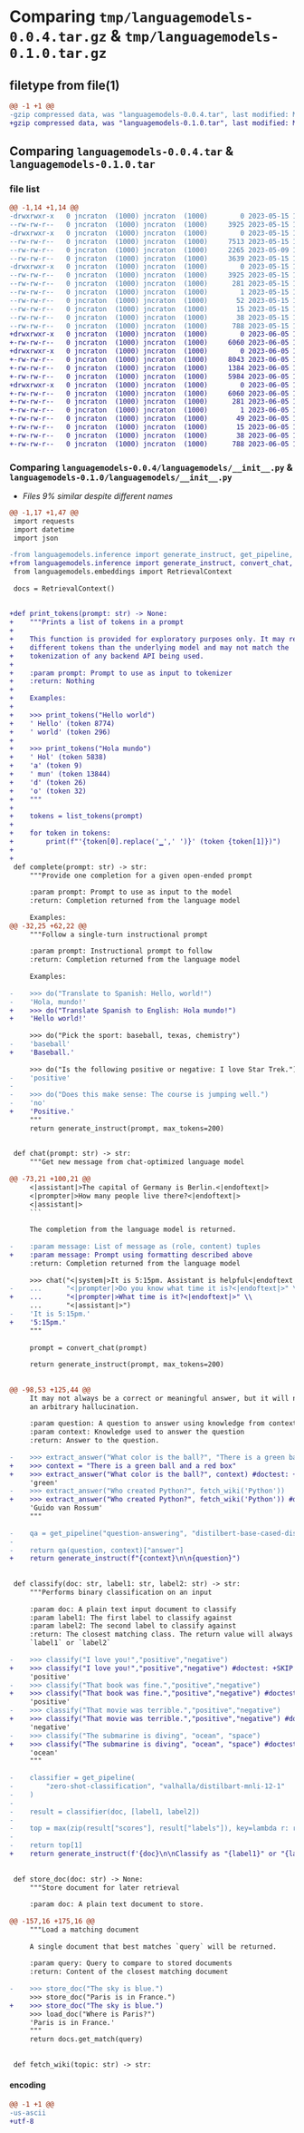 # Comparing `tmp/languagemodels-0.0.4.tar.gz` & `tmp/languagemodels-0.1.0.tar.gz`

## filetype from file(1)

```diff
@@ -1 +1 @@
-gzip compressed data, was "languagemodels-0.0.4.tar", last modified: Mon May 15 18:09:36 2023, max compression
+gzip compressed data, was "languagemodels-0.1.0.tar", last modified: Mon Jun  5 16:27:38 2023, max compression
```

## Comparing `languagemodels-0.0.4.tar` & `languagemodels-0.1.0.tar`

### file list

```diff
@@ -1,14 +1,14 @@
-drwxrwxr-x   0 jncraton  (1000) jncraton  (1000)        0 2023-05-15 18:09:36.367425 languagemodels-0.0.4/
--rw-rw-r--   0 jncraton  (1000) jncraton  (1000)     3925 2023-05-15 18:09:36.367425 languagemodels-0.0.4/PKG-INFO
-drwxrwxr-x   0 jncraton  (1000) jncraton  (1000)        0 2023-05-15 18:09:36.367425 languagemodels-0.0.4/languagemodels/
--rw-rw-r--   0 jncraton  (1000) jncraton  (1000)     7513 2023-05-15 17:19:44.000000 languagemodels-0.0.4/languagemodels/__init__.py
--rw-rw-r--   0 jncraton  (1000) jncraton  (1000)     2265 2023-05-09 19:09:44.000000 languagemodels-0.0.4/languagemodels/embeddings.py
--rw-rw-r--   0 jncraton  (1000) jncraton  (1000)     3639 2023-05-15 17:19:44.000000 languagemodels-0.0.4/languagemodels/inference.py
-drwxrwxr-x   0 jncraton  (1000) jncraton  (1000)        0 2023-05-15 18:09:36.367425 languagemodels-0.0.4/languagemodels.egg-info/
--rw-rw-r--   0 jncraton  (1000) jncraton  (1000)     3925 2023-05-15 18:09:36.000000 languagemodels-0.0.4/languagemodels.egg-info/PKG-INFO
--rw-rw-r--   0 jncraton  (1000) jncraton  (1000)      281 2023-05-15 18:09:36.000000 languagemodels-0.0.4/languagemodels.egg-info/SOURCES.txt
--rw-rw-r--   0 jncraton  (1000) jncraton  (1000)        1 2023-05-15 18:09:36.000000 languagemodels-0.0.4/languagemodels.egg-info/dependency_links.txt
--rw-rw-r--   0 jncraton  (1000) jncraton  (1000)       52 2023-05-15 18:09:36.000000 languagemodels-0.0.4/languagemodels.egg-info/requires.txt
--rw-rw-r--   0 jncraton  (1000) jncraton  (1000)       15 2023-05-15 18:09:36.000000 languagemodels-0.0.4/languagemodels.egg-info/top_level.txt
--rw-rw-r--   0 jncraton  (1000) jncraton  (1000)       38 2023-05-15 18:09:36.367425 languagemodels-0.0.4/setup.cfg
--rw-rw-r--   0 jncraton  (1000) jncraton  (1000)      788 2023-05-15 18:09:27.000000 languagemodels-0.0.4/setup.py
+drwxrwxr-x   0 jncraton  (1000) jncraton  (1000)        0 2023-06-05 16:27:38.733426 languagemodels-0.1.0/
+-rw-rw-r--   0 jncraton  (1000) jncraton  (1000)     6060 2023-06-05 16:27:38.729426 languagemodels-0.1.0/PKG-INFO
+drwxrwxr-x   0 jncraton  (1000) jncraton  (1000)        0 2023-06-05 16:27:38.729426 languagemodels-0.1.0/languagemodels/
+-rw-rw-r--   0 jncraton  (1000) jncraton  (1000)     8043 2023-06-05 16:26:20.000000 languagemodels-0.1.0/languagemodels/__init__.py
+-rw-rw-r--   0 jncraton  (1000) jncraton  (1000)     1384 2023-06-05 16:26:20.000000 languagemodels-0.1.0/languagemodels/embeddings.py
+-rw-rw-r--   0 jncraton  (1000) jncraton  (1000)     5984 2023-06-05 16:26:20.000000 languagemodels-0.1.0/languagemodels/inference.py
+drwxrwxr-x   0 jncraton  (1000) jncraton  (1000)        0 2023-06-05 16:27:38.729426 languagemodels-0.1.0/languagemodels.egg-info/
+-rw-rw-r--   0 jncraton  (1000) jncraton  (1000)     6060 2023-06-05 16:27:38.000000 languagemodels-0.1.0/languagemodels.egg-info/PKG-INFO
+-rw-rw-r--   0 jncraton  (1000) jncraton  (1000)      281 2023-06-05 16:27:38.000000 languagemodels-0.1.0/languagemodels.egg-info/SOURCES.txt
+-rw-rw-r--   0 jncraton  (1000) jncraton  (1000)        1 2023-06-05 16:27:38.000000 languagemodels-0.1.0/languagemodels.egg-info/dependency_links.txt
+-rw-rw-r--   0 jncraton  (1000) jncraton  (1000)       49 2023-06-05 16:27:38.000000 languagemodels-0.1.0/languagemodels.egg-info/requires.txt
+-rw-rw-r--   0 jncraton  (1000) jncraton  (1000)       15 2023-06-05 16:27:38.000000 languagemodels-0.1.0/languagemodels.egg-info/top_level.txt
+-rw-rw-r--   0 jncraton  (1000) jncraton  (1000)       38 2023-06-05 16:27:38.733426 languagemodels-0.1.0/setup.cfg
+-rw-rw-r--   0 jncraton  (1000) jncraton  (1000)      788 2023-06-05 16:27:22.000000 languagemodels-0.1.0/setup.py
```

### Comparing `languagemodels-0.0.4/languagemodels/__init__.py` & `languagemodels-0.1.0/languagemodels/__init__.py`

 * *Files 9% similar despite different names*

```diff
@@ -1,17 +1,47 @@
 import requests
 import datetime
 import json
 
-from languagemodels.inference import generate_instruct, get_pipeline, convert_chat
+from languagemodels.inference import generate_instruct, convert_chat, list_tokens
 from languagemodels.embeddings import RetrievalContext
 
 docs = RetrievalContext()
 
 
+def print_tokens(prompt: str) -> None:
+    """Prints a list of tokens in a prompt
+
+    This function is provided for exploratory purposes only. It may return
+    different tokens than the underlying model and may not match the
+    tokenization of any backend API being used.
+
+    :param prompt: Prompt to use as input to tokenizer
+    :return: Nothing
+
+    Examples:
+
+    >>> print_tokens("Hello world")
+    ' Hello' (token 8774)
+    ' world' (token 296)
+
+    >>> print_tokens("Hola mundo")
+    ' Hol' (token 5838)
+    'a' (token 9)
+    ' mun' (token 13844)
+    'd' (token 26)
+    'o' (token 32)
+    """
+
+    tokens = list_tokens(prompt)
+
+    for token in tokens:
+        print(f"'{token[0].replace('▁',' ')}' (token {token[1]})")
+
+
 def complete(prompt: str) -> str:
     """Provide one completion for a given open-ended prompt
 
     :param prompt: Prompt to use as input to the model
     :return: Completion returned from the language model
 
     Examples:
@@ -32,25 +62,22 @@
     """Follow a single-turn instructional prompt
 
     :param prompt: Instructional prompt to follow
     :return: Completion returned from the language model
 
     Examples:
 
-    >>> do("Translate to Spanish: Hello, world!")
-    'Hola, mundo!'
+    >>> do("Translate Spanish to English: Hola mundo!")
+    'Hello world!'
 
     >>> do("Pick the sport: baseball, texas, chemistry")
-    'baseball'
+    'Baseball.'
 
     >>> do("Is the following positive or negative: I love Star Trek.")
-    'positive'
-
-    >>> do("Does this make sense: The course is jumping well.")
-    'no'
+    'Positive.'
     """
     return generate_instruct(prompt, max_tokens=200)
 
 
 def chat(prompt: str) -> str:
     """Get new message from chat-optimized language model
 
@@ -73,21 +100,21 @@
     <|assistant|>The capital of Germany is Berlin.<|endoftext|>
     <|prompter|>How many people live there?<|endoftext|>
     <|assistant|>
     ```
 
     The completion from the language model is returned.
 
-    :param message: List of message as (role, content) tuples
+    :param message: Prompt using formatting described above
     :return: Completion returned from the language model
 
     >>> chat("<|system|>It is 5:15pm. Assistant is helpful<|endoftext|>" \\
-    ...      "<|prompter|>Do you know what time it is?<|endoftext|>" \\
+    ...      "<|prompter|>What time is it?<|endoftext|>" \\
     ...      "<|assistant|>")
-    'It is 5:15pm.'
+    '5:15pm.'
     """
 
     prompt = convert_chat(prompt)
 
     return generate_instruct(prompt, max_tokens=200)
 
 
@@ -98,53 +125,44 @@
     It may not always be a correct or meaningful answer, but it will never be
     an arbitrary hallucination.
 
     :param question: A question to answer using knowledge from context
     :param context: Knowledge used to answer the question
     :return: Answer to the question.
 
-    >>> extract_answer("What color is the ball?", "There is a green ball and a red box")
+    >>> context = "There is a green ball and a red box"
+    >>> extract_answer("What color is the ball?", context) #doctest: +SKIP
     'green'
-    >>> extract_answer("Who created Python?", fetch_wiki('Python'))
+    >>> extract_answer("Who created Python?", fetch_wiki('Python')) #doctest: +SKIP
     'Guido van Rossum'
     """
 
-    qa = get_pipeline("question-answering", "distilbert-base-cased-distilled-squad")
-
-    return qa(question, context)["answer"]
+    return generate_instruct(f"{context}\n\n{question}")
 
 
 def classify(doc: str, label1: str, label2: str) -> str:
     """Performs binary classification on an input
 
     :param doc: A plain text input document to classify
     :param label1: The first label to classify against
     :param label2: The second label to classify against
     :return: The closest matching class. The return value will always be
     `label1` or `label2`
 
-    >>> classify("I love you!","positive","negative")
+    >>> classify("I love you!","positive","negative") #doctest: +SKIP
     'positive'
-    >>> classify("That book was fine.","positive","negative")
+    >>> classify("That book was fine.","positive","negative") #doctest: +SKIP
     'positive'
-    >>> classify("That movie was terrible.","positive","negative")
+    >>> classify("That movie was terrible.","positive","negative") #doctest: +SKIP
     'negative'
-    >>> classify("The submarine is diving", "ocean", "space")
+    >>> classify("The submarine is diving", "ocean", "space") #doctest: +SKIP
     'ocean'
     """
 
-    classifier = get_pipeline(
-        "zero-shot-classification", "valhalla/distilbart-mnli-12-1"
-    )
-
-    result = classifier(doc, [label1, label2])
-
-    top = max(zip(result["scores"], result["labels"]), key=lambda r: r[0])
-
-    return top[1]
+    return generate_instruct(f'{doc}\n\nClassify as "{label1}" or "{label2}":')
 
 
 def store_doc(doc: str) -> None:
     """Store document for later retrieval
 
     :param doc: A plain text document to store.
 
@@ -157,16 +175,16 @@
     """Load a matching document
 
     A single document that best matches `query` will be returned.
 
     :param query: Query to compare to stored documents
     :return: Content of the closest matching document
 
-    >>> store_doc("The sky is blue.")
     >>> store_doc("Paris is in France.")
+    >>> store_doc("The sky is blue.")
     >>> load_doc("Where is Paris?")
     'Paris is in France.'
     """
     return docs.get_match(query)
 
 
 def fetch_wiki(topic: str) -> str:
```

#### encoding

```diff
@@ -1 +1 @@
-us-ascii
+utf-8
```

